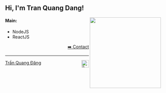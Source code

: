 <h2>Hi, I'm Tran Quang Dang!</h2>
<img align='right' src="https://media.giphy.com/media/836HiJc7pgzy8iNXCn/giphy.gif" width="230" />

<h4> Main: </h4>

  - NodeJS
  - ReactJS

<p align="right"><a href="https://www.facebook.com/tranquangdangg/">➡️ Contact</a></p>

-----
<a href="https://github.com/tranquangdang/tranquangdang/actions">
<!-- <img align="right" alt="Build README" src="https://github.com/RaoHai/RaoHai/workflows/yuque/badge.svg?branch=master" /> -->
  <img align="right" alt="Build README" img src="https://github.githubassets.com/images/mona-whisper.gif" height="24" /></h2>
</a>
<a  href="#">
Trần Quang Đăng
</a>
